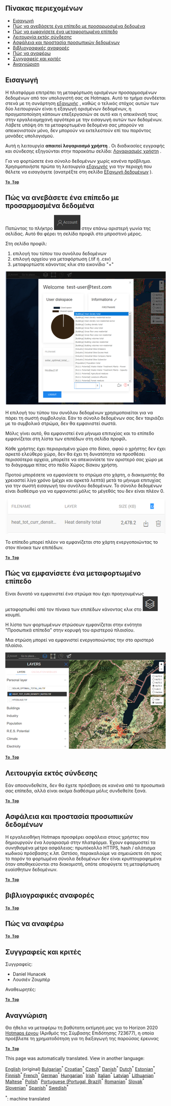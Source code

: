 <h2> Πίνακας περιεχομένων </h2><ul><li> <a href="#Introduction">Εισαγωγή</a> </li><li> <a href="#How-to-upload-a-layer-with-custom-data">Πώς να ανεβάσετε ένα επίπεδο με προσαρμοσμένα δεδομένα</a> </li><li> <a href="#How-to-display-an-uploaded-layer">Πώς να εμφανίσετε ένα μεταφορτωμένο επίπεδο</a> </li><li> <a href="#Offline-mode">Λειτουργία εκτός σύνδεσης</a> </li><li> <a href="#Data-security-and-privacy">Ασφάλεια και προστασία προσωπικών δεδομένων</a> </li><li> <a href="#References">βιβλιογραφικές αναφορές</a> </li><li> <a href="#How-to-cite">Πώς να αναφέρω</a> </li><li> <a href="#Authors-and-reviewers">Συγγραφείς και κριτές</a> </li><li> <a href="#Acknowledgement">Αναγνώριση</a> </li></ul><h2> Εισαγωγή </h2><p> Η πλατφόρμα επιτρέπει τη μεταφόρτωση ορισμένων προσαρμοσμένων δεδομένων από τον υπολογιστή σας σε Hotmaps. Αυτό το τμήμα συνδέεται στενά με τη συνάρτηση <a href="Data-export-functionalities">εξαγωγής</a> , καθώς ο τελικός στόχος αυτών των δύο λειτουργιών είναι η εξαγωγή ορισμένων δεδομένων, η πραγματοποίηση κάποιων επεξεργασιών σε αυτό και η απεικόνισή τους στην εργαλειομηχανή αργότερα με την εισαγωγή αυτών των δεδομένων. Λάβετε υπόψη ότι τα μεταφορτωμένα δεδομένα σας μπορούν να απεικονιστούν μόνο, δεν μπορούν να εκτελεστούν επί του παρόντος μονάδες υπολογισμού. </p><p> Αυτή η λειτουργία <strong>απαιτεί λογαριασμό χρήστη</strong> . Οι διαδικασίες εγγραφής και σύνδεσης εξηγούνται στην παρακάτω σελίδα: <a href="Introduction-to-user-interface#Connect">Λογαριασμός χρήστη</a> . </p><p> Για να φορτώσετε ένα σύνολο δεδομένων χωρίς κανένα πρόβλημα. Χρησιμοποιήστε πρώτα τη λειτουργία <a href="Data-export-functionalities">εξαγωγής</a> για την περιοχή που θέλετε να εισαγάγετε (ανατρέξτε στη σελίδα <a href="Data-export-functionalities">Εξαγωγή δεδομένων</a> ). </p><p><ins> <code><strong><a href="#table-of-contents">To Top</a></strong></code> </ins> </p><h2> Πώς να ανεβάσετε ένα επίπεδο με προσαρμοσμένα δεδομένα </h2><p> Πατώντας το πλήκτρο <img alt="κουμπί λογαριασμού" src="images/account-btn.png"/> στην επάνω αριστερή γωνία της σελίδας. Αυτό θα φέρει τη σελίδα προφίλ στο μπροστινό μέρος. </p><p> Στη σελίδα προφίλ: </p><ol><li> επιλογή του τύπου του συνόλου δεδομένων </li><li> επιλογή αρχείου για μεταφόρτωση (.tif ή .csv) </li><li> μεταφορτώστε κάνοντας κλικ στο εικονίδιο &quot;+&quot; </li></ol><p><img alt="μεταφόρτωση σελίδας προφίλ" src="images/profile-upload.png"/></p><p> Η επιλογή του τύπου του συνόλου δεδομένων χρησιμοποιείται για να πάρει τη σωστή συμβολογία. Εάν το σύνολο δεδομένων σας δεν ταιριάζει με το συμβολικό στρώμα, δεν θα εμφανιστεί σωστά. </p><p> Μόλις γίνει αυτό, θα εμφανιστεί ένα μήνυμα επιτυχίας και το επίπεδο εμφανίζεται στη λίστα των επιπέδων στη σελίδα προφίλ. </p><p> Κάθε χρήστης έχει περιορισμένο χώρο στο δίσκο, αφού ο χρήστης δεν έχει αρκετό ελεύθερο χώρο, δεν θα έχει τη δυνατότητα να προσθέσει περισσότερα αρχεία, μπορείτε να απεικονίσετε τον αριστερό σας χώρο με το διάγραμμα πίτας στο πεδίο Χώρος δίσκου χρήστη. </p><p> Προτού μπορέσετε να εμφανίσετε το στρώμα στο χάρτη, ο διακομιστής θα χρειαστεί λίγο χρόνο (μέχρι και αρκετά λεπτά) μετά το μήνυμα επιτυχίας για την σωστή εισαγωγή του συνόλου δεδομένων. Το σύνολο δεδομένων είναι διαθέσιμο για να εμφανιστεί μόλις το μέγεθός του δεν είναι πλέον 0. </p><p><img alt="upload_complete" src="images/upload_complete.png"/></p><p> Το επίπεδο μπορεί πλέον να εμφανίζεται στο χάρτη ενεργοποιώντας το στον πίνακα των επιπέδων. </p><p><ins> <code><strong><a href="#table-of-contents">To Top</a></strong></code> </ins> </p><h2> Πώς να εμφανίσετε ένα μεταφορτωμένο επίπεδο </h2><p> Είναι δυνατό να εμφανιστεί ένα στρώμα που έχει προηγουμένως μεταφορτωθεί από τον πίνακα των επιπέδων κάνοντας κλικ στο <img alt="στρώματα" src="images/layers-btn.png"/> κουμπί. </p><p> Η λίστα των φορτωμένων στρώσεων εμφανίζεται στην ενότητα &quot;Προσωπικά επίπεδα&quot; στην κορυφή του αριστερού πλαισίου. </p><p> Μια στρώση μπορεί να εμφανιστεί ενεργοποιώντας την στο αριστερό πλαίσιο. </p><p><img alt="μεταφορτώστε το επίπεδο εμφάνισης" src="images/upload-layers.png"/></p><p><ins> <code><strong><a href="#table-of-contents">To Top</a></strong></code> </ins> </p><h2> Λειτουργία εκτός σύνδεσης </h2><p> Εάν αποσυνδεθείτε, δεν θα έχετε πρόσβαση σε κανένα από τα προσωπικά σας επίπεδα, αλλά είναι ακόμα διαθέσιμα μόλις συνδεθείτε ξανά. </p><p><ins> <code><strong><a href="#table-of-contents">To Top</a></strong></code> </ins> </p><h2> Ασφάλεια και προστασία προσωπικών δεδομένων </h2><p> Η εργαλειοθήκη Hotmaps προσφέρει ασφάλεια στους χρήστες που δημιουργούν ένα λογαριασμό στην πλατφόρμα. Έχουν εφαρμοστεί τα συνηθισμένα μέτρα ασφάλειας: πρωτόκολλο HTTPS, hash / αλάτισμα κωδικού πρόσβασης κ.λπ. Ωστόσο, παρακαλούμε να σημειώσετε ότι προς το παρόν τα φορτωμένα σύνολα δεδομένων δεν είναι κρυπτογραφημένα όταν αποθηκεύονται στο διακομιστή, οπότε αποφύγετε τη μεταφόρτωση ευαίσθητων δεδομένων. </p><p><ins> <code><strong><a href="#table-of-contents">To Top</a></strong></code> </ins> </p><h2> βιβλιογραφικές αναφορές </h2><p><ins> <code><strong><a href="#table-of-contents">To Top</a></strong></code> </ins> </p><h2> Πώς να αναφέρω </h2><p><ins> <code><strong><a href="#table-of-contents">To Top</a></strong></code> </ins> </p><h2> Συγγραφείς και κριτές </h2><p> Συγγραφείς: </p><ul><li> Daniel Hunacek </li><li> Λουσιέν Ζουμπέρ </li></ul><p> Αναθεωρητές: </p><p><ins> <code><strong><a href="#table-of-contents">To Top</a></strong></code> </ins> </p><h2> Αναγνώριση </h2><p> Θα ήθελα να μεταφέρω τη βαθύτατη εκτίμησή μας για το Horizon 2020 <a href="https://www.hotmaps-project.eu">Hotmaps έργου</a> (Αριθμός της Σύμβασης Επιδότησης 723677), η οποία προέβλεπε τη χρηματοδότηση για τη διεξαγωγή της παρούσας έρευνας </p><p><ins> <code><strong><a href="#table-of-contents">To Top</a></strong></code> </ins> </p>

This page was automatically translated. View in another language:

[English](../en/Data-upload-functionalities.md) (original) [Bulgarian](../bg/Data-upload-functionalities.md)<sup>\*</sup> [Croatian](../hr/Data-upload-functionalities.md)<sup>\*</sup> [Czech](../cs/Data-upload-functionalities.md)<sup>\*</sup> [Danish](../da/Data-upload-functionalities.md)<sup>\*</sup> [Dutch](../nl/Data-upload-functionalities.md)<sup>\*</sup> [Estonian](../et/Data-upload-functionalities.md)<sup>\*</sup> [Finnish](../fi/Data-upload-functionalities.md)<sup>\*</sup> [French](../fr/Data-upload-functionalities.md)<sup>\*</sup> [German](../de/Data-upload-functionalities.md)<sup>\*</sup>  [Hungarian](../hu/Data-upload-functionalities.md)<sup>\*</sup> [Irish](../ga/Data-upload-functionalities.md)<sup>\*</sup> [Italian](../it/Data-upload-functionalities.md)<sup>\*</sup> [Latvian](../lv/Data-upload-functionalities.md)<sup>\*</sup> [Lithuanian](../lt/Data-upload-functionalities.md)<sup>\*</sup> [Maltese](../mt/Data-upload-functionalities.md)<sup>\*</sup> [Polish](../pl/Data-upload-functionalities.md)<sup>\*</sup> [Portuguese (Portugal, Brazil)](../pt/Data-upload-functionalities.md)<sup>\*</sup> [Romanian](../ro/Data-upload-functionalities.md)<sup>\*</sup> [Slovak](../sk/Data-upload-functionalities.md)<sup>\*</sup> [Slovenian](../sl/Data-upload-functionalities.md)<sup>\*</sup> [Spanish](../es/Data-upload-functionalities.md)<sup>\*</sup> [Swedish](../sv/Data-upload-functionalities.md)<sup>\*</sup> 

<sup>\*</sup>: machine translated
